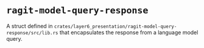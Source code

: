 # `ragit-model-query-response`

A struct defined in `crates/layer6_presentation/ragit-model-query-response/src/lib.rs` that encapsulates the response from a language model query.